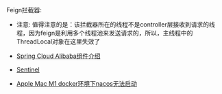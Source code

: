 Feign拦截器:
* 注意: 值得注意的是：该拦截器所在的线程不是controller层接收到请求的线程，因为feign是利用多个线程池来发送请求的，所以，主线程中的ThreadLocal对象在这里失效了


* [Spring Cloud Alibaba组件介绍](https://blog.csdn.net/m0_67402125/article/details/123684210)
* [Sentinel](https://xie.infoq.cn/article/f026552e0ccd71f3d9279b518)
* [Apple Mac M1 docker环境下nacos无法启动](https://github.com/alibaba/nacos/issues/6340)